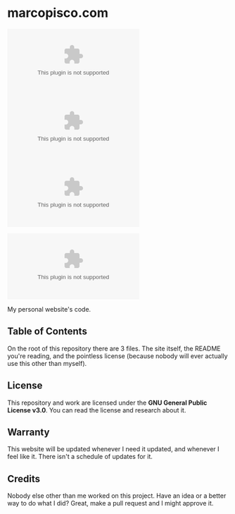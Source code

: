 # marcopisco.com
![GitHub last commit](https://img.shields.io/github/last-commit/marpisco/marcopisco.com)
![GitHub code size in bytes](https://img.shields.io/github/languages/code-size/marpisco/marcopisco.com)
![GitHub languages](https://img.shields.io/github/languages/top/marpisco/marcopisco.com)

![Screenshot of Website](https://image.thum.io/get/maxAge/1/width/500/https://marcopisco.com)

My personal website's code.

## Table of Contents
On the root of this repository there are 3 files. The site itself, the README you're reading, and the pointless license (because nobody will ever actually use this other than myself).

## License
This repository and work are licensed under the **GNU General Public License v3.0**. You can read the license and research about it.

## Warranty
This website will be updated whenever I need it updated, and whenever I feel like it. There isn't a schedule of updates for it.

## Credits
Nobody else other than me worked on this project. Have an idea or a better way to do what I did? Great, make a pull request and I might approve it.
